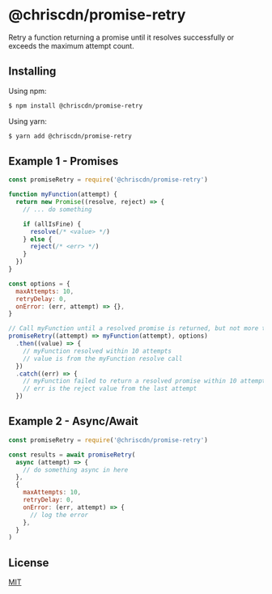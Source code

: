 # @chriscdn/promise-retry

Retry a function returning a promise until it resolves successfully or exceeds the maximum attempt count.

## Installing

Using npm:

```bash
$ npm install @chriscdn/promise-retry
```

Using yarn:

```bash
$ yarn add @chriscdn/promise-retry
```

## Example 1 - Promises

```js
const promiseRetry = require('@chriscdn/promise-retry')

function myFunction(attempt) {
  return new Promise((resolve, reject) => {
    // ... do something

    if (allIsFine) {
      resolve(/* <value> */)
    } else {
      reject(/* <err> */)
    }
  })
}

const options = {
  maxAttempts: 10,
  retryDelay: 0,
  onError: (err, attempt) => {},
}

// Call myFunction until a resolved promise is returned, but not more than 10 times (default is 10)
promiseRetry((attempt) => myFunction(attempt), options)
  .then((value) => {
    // myFunction resolved within 10 attempts
    // value is from the myFunction resolve call
  })
  .catch((err) => {
    // myFunction failed to return a resolved promise within 10 attempts
    // err is the reject value from the last attempt
  })
```

## Example 2 - Async/Await

```js
const promiseRetry = require('@chriscdn/promise-retry')

const results = await promiseRetry(
  async (attempt) => {
    // do something async in here
  },
  {
    maxAttempts: 10,
    retryDelay: 0,
    onError: (err, attempt) => {
      // log the error
    },
  }
)
```

## License

[MIT](LICENSE)
